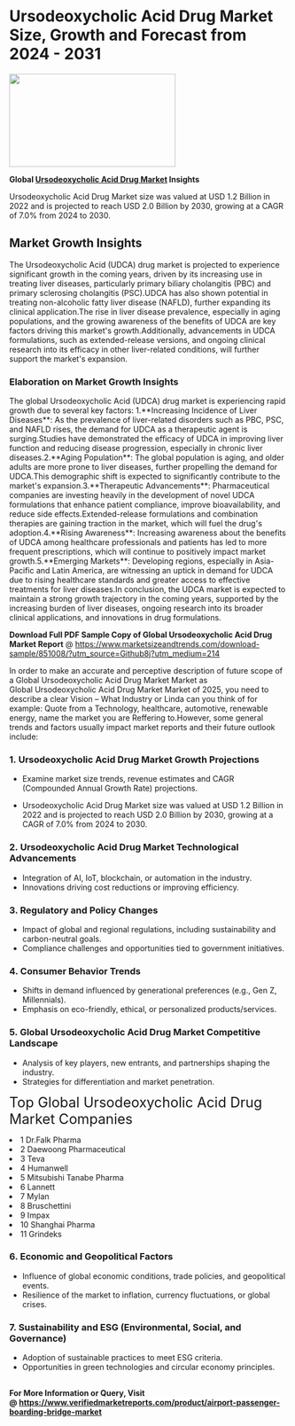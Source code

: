 <H1>Ursodeoxycholic Acid Drug Market Size, Growth and Forecast from 2024 - 2031</H1><img class="aligncenter size-medium wp-image-584254" src="https://thirdeyenews.in/wp-content/uploads/2024/09/Global-Market-Research-300x168.jpeg" alt="" width="300" height="168" /><p><strong>Global&nbsp;<a href="https://www.marketsizeandtrends.com/download-sample/851008/?utm_source=Github8j?utm_medium=214">Ursodeoxycholic Acid Drug Market</a> Insights</strong></p><p>Ursodeoxycholic Acid Drug Market size was valued at USD 1.2 Billion in 2022 and is projected to reach USD 2.0 Billion by 2030, growing at a CAGR of 7.0% from 2024 to 2030.</p><p><h2>Market Growth Insights</h2> The Ursodeoxycholic Acid (UDCA) drug market is projected to experience significant growth in the coming years, driven by its increasing use in treating liver diseases, particularly primary biliary cholangitis (PBC) and primary sclerosing cholangitis (PSC).UDCA has also shown potential in treating non-alcoholic fatty liver disease (NAFLD), further expanding its clinical application.The rise in liver disease prevalence, especially in aging populations, and the growing awareness of the benefits of UDCA are key factors driving this market's growth.Additionally, advancements in UDCA formulations, such as extended-release versions, and ongoing clinical research into its efficacy in other liver-related conditions, will further support the market's expansion. <h3>Elaboration on Market Growth Insights</h3> The global Ursodeoxycholic Acid (UDCA) drug market is experiencing rapid growth due to several key factors: 1.**Increasing Incidence of Liver Diseases**: As the prevalence of liver-related disorders such as PBC, PSC, and NAFLD rises, the demand for UDCA as a therapeutic agent is surging.Studies have demonstrated the efficacy of UDCA in improving liver function and reducing disease progression, especially in chronic liver diseases.2.**Aging Population**: The global population is aging, and older adults are more prone to liver diseases, further propelling the demand for UDCA.This demographic shift is expected to significantly contribute to the market's expansion.3.**Therapeutic Advancements**: Pharmaceutical companies are investing heavily in the development of novel UDCA formulations that enhance patient compliance, improve bioavailability, and reduce side effects.Extended-release formulations and combination therapies are gaining traction in the market, which will fuel the drug's adoption.4.**Rising Awareness**: Increasing awareness about the benefits of UDCA among healthcare professionals and patients has led to more frequent prescriptions, which will continue to positively impact market growth.5.**Emerging Markets**: Developing regions, especially in Asia-Pacific and Latin America, are witnessing an uptick in demand for UDCA due to rising healthcare standards and greater access to effective treatments for liver diseases.In conclusion, the UDCA market is expected to maintain a strong growth trajectory in the coming years, supported by the increasing burden of liver diseases, ongoing research into its broader clinical applications, and innovations in drug formulations.</p><p><span class=""><strong>Download Full PDF Sample Copy of Global Ursodeoxycholic Acid Drug Market Report</strong> @ <a href="https://www.marketsizeandtrends.com/download-sample/851008/?utm_source=Github8j?utm_medium=214" target="_blank">https://www.marketsizeandtrends.com/download-sample/851008/?utm_source=Github8j?utm_medium=214</a></span></p><p>In order to make an accurate and perceptive description of future scope of a Global&nbsp;Ursodeoxycholic Acid Drug Market Market as Global&nbsp;Ursodeoxycholic Acid Drug Market Market of 2025, you need to describe a clear Vision &ndash; What Industry or Linda can you think of for example: Quote from a Technology, healthcare, automotive, renewable energy, name the market you are Reffering to.However, some general trends and factors usually impact market reports and their future outlook include:</p><h3>1.&nbsp;<strong>Ursodeoxycholic Acid Drug Market Growth Projections</strong></h3><ul><li>Examine market size trends, revenue estimates and CAGR (Compounded Annual Growth Rate) projections.</li><li><p>Ursodeoxycholic Acid Drug Market size was valued at USD 1.2 Billion in 2022 and is projected to reach USD 2.0 Billion by 2030, growing at a CAGR of 7.0% from 2024 to 2030.</p></li></ul><h3>2.&nbsp;<strong>Ursodeoxycholic Acid Drug Market Technological Advancements</strong></h3><ul><li>Integration of AI, IoT, blockchain, or automation in the industry.</li><li>Innovations driving cost reductions or improving efficiency.</li></ul><h3>3.&nbsp;<strong>Regulatory and Policy Changes</strong></h3><ul><li>Impact of global and regional regulations, including sustainability and carbon-neutral goals.</li><li>Compliance challenges and opportunities tied to government initiatives.</li></ul><h3>4.&nbsp;<strong>Consumer Behavior Trends</strong></h3><ul><li>Shifts in demand influenced by generational preferences (e.g., Gen Z, Millennials).</li><li>Emphasis on eco-friendly, ethical, or personalized products/services.</li></ul><h3>5.&nbsp;<strong>Global Ursodeoxycholic Acid Drug Market Competitive Landscape</strong></h3><ul><li>Analysis of key players, new entrants, and partnerships shaping the industry.</li><li>Strategies for differentiation and market penetration.</li></ul><p data-pm-slice="1 1 []"><span style="color: inherit; font-family: inherit; font-size: 25px;">Top Global Ursodeoxycholic Acid Drug Market Companies</span></p><div class="" data-test-id=""><p><li>1 Dr.Falk Pharma</li><li> 2 Daewoong Pharmaceutical</li><li> 3 Teva</li><li> 4 Humanwell</li><li> 5 Mitsubishi Tanabe Pharma</li><li> 6 Lannett</li><li> 7 Mylan</li><li> 8 Bruschettini</li><li> 9 Impax</li><li> 10 Shanghai Pharma</li><li> 11 Grindeks</li></p></div><h3>6.&nbsp;<strong>Economic and Geopolitical Factors</strong></h3><ul><li>Influence of global economic conditions, trade policies, and geopolitical events.</li><li>Resilience of the market to inflation, currency fluctuations, or global crises.</li></ul><h3>7.&nbsp;<strong>Sustainability and ESG (Environmental, Social, and Governance)</strong></h3><ul><li>Adoption of sustainable practices to meet ESG criteria.</li><li>Opportunities in green technologies and circular economy principles.</li></ul><h2><strong style="font-size: 14px;">For More Information or Query, Visit @&nbsp;</strong><a style="background-color: #ffffff; font-size: 14px;" href="https://www.marketsizeandtrends.com/report/ursodeoxycholic-acid-drug-market/" target="_blank">https://www.verifiedmarketreports.com/product/airport-passenger-boarding-bridge-market</a></h2>